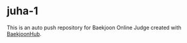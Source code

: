 # juha-1
This is an auto push repository for Baekjoon Online Judge created with [BaekjoonHub](https://github.com/BaekjoonHub/BaekjoonHub).
